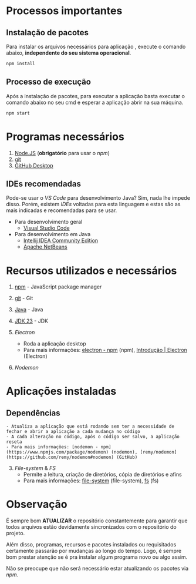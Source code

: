 # Processos importantes

## Instalação de pacotes
Para instalar os arquivos necessários para aplicação , execute o comando abaixo, **independente do seu sistema operacional**.
```cmd
npm install
```

## Processo de execução
Após a instalação de pacotes, para executar a aplicação basta executar o comando abaixo no seu cmd e esperar a aplicação abrir na sua máquina.
```cmd
npm start
```

# Programas necessários
1. [Node.JS](https://nodejs.org/pt/download/package-manager) (**obrigatório** para usar o *npm*)
2. [git](https://git-scm.com/downloads)
3. [GitHub Desktop](https://desktop.github.com/download/)

## IDEs recomendadas
Pode-se usar o *VS Code* para desenvolvimento Java? Sim, nada lhe impede disso. Porém, existem *IDEs* voltadas para esta linguagem e estas são as mais indicadas e recomendadas para se usar.

- Para desenvolvimento geral
    - [Visual Studio Code](https://code.visualstudio.com/Download)
- Para desenvolvimento em Java
    - [Intellij IDEA Community Edition](https://www.jetbrains.com/pt-br/idea/download/?section=windows#:~:text=uso%20completamente%20gratuito-,IntelliJ%20IDEA%20Community%20Edition,-O%20IDE%20para)
    - [Apache NetBeans](https://netbeans.apache.org/front/main/)

# Recursos utilizados e necessários
1. [npm](https://www.npmjs.com/) - JavaScript package manager
2. [git](https://git-scm.com/downloads) - Git
3. [Java](https://www.java.com/pt-BR/download/) - Java
4. [JDK 23](https://www.oracle.com/br/java/technologies/downloads/) - JDK

1. *Electron*
    - Roda a aplicação desktop
    - Para mais informações: [electron - npm](https://www.npmjs.com/package/electron) (npm), [Introdução | Electron](https://www.electronjs.org/pt/docs/latest/) (Electron)
2. *Nodemon*
# Aplicações instaladas
## Dependências
    - Atualiza a aplicação que está rodando sem ter a necessidade de fechar e abrir a aplicação a cada mudança no código
    - A cada alteração no código, após o código ser salvo, a aplicação reseta
    - Para mais informações: [nodemon - npm](https://www.npmjs.com/package/nodemon) (nodemon), [remy/nodemon](https://github.com/remy/nodemon#nodemon) (GitHub)
3. *File-system* & *FS*
    - Permite a leitura, criação de diretórios, cópia de diretórios e afins
    - Para mais informações: [file-system](https://www.npmjs.com/package/file-system) (file-system), [fs](https://www.npmjs.com/package/fs) (fs)

# Observação
É sempre bom **ATUALIZAR** o repositório constantemente para garantir que todos arquivos estão devidamente sincronizados com o repositório do projeto.

Além disso, programas, recursos e pacotes instalados ou requisitados certamente passarão por mudanças ao longo do tempo. Logo, é sempre bom prestar atenção se é pra instalar algum programa novo ou algo assim.

Não se preocupe que não será necessário estar atualizando os pacotes via *npm*.
